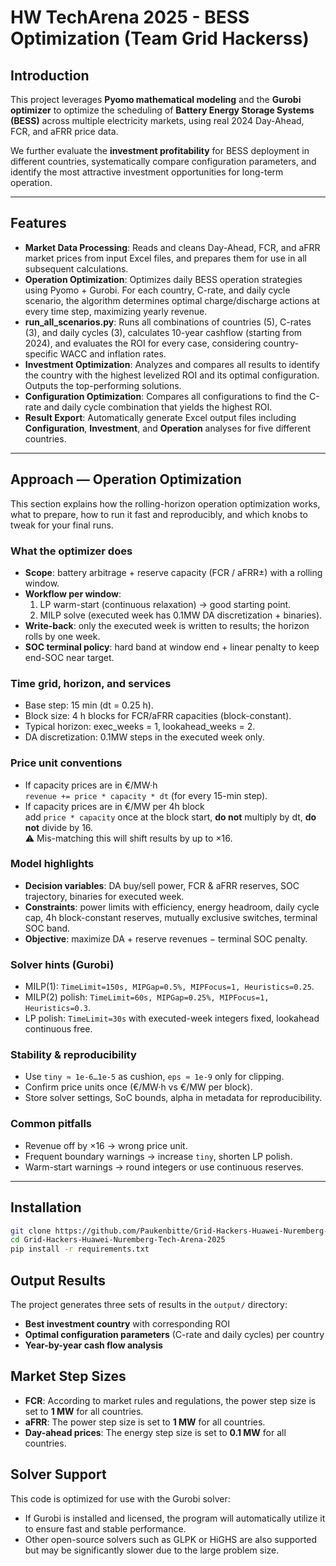 #  HW TechArena 2025 - BESS Optimization (Team Grid Hackerss)

##  Introduction
This project leverages **Pyomo mathematical modeling** and the **Gurobi optimizer** to optimize the scheduling of **Battery Energy Storage Systems (BESS)** across multiple electricity markets, using real 2024 Day-Ahead, FCR, and aFRR price data.  
 
We further evaluate the **investment profitability** for BESS deployment in different countries, systematically compare configuration parameters, and identify the most attractive investment opportunities for long-term operation.

---

##  Features
-  **Market Data Processing**: Reads and cleans Day-Ahead, FCR, and aFRR market prices from input Excel files, and prepares them for use in all subsequent calculations.
-  **Operation Optimization**: Optimizes daily BESS operation strategies using Pyomo + Gurobi. For each country, C-rate, and daily cycle scenario, the algorithm determines optimal charge/discharge actions at every time step, maximizing yearly revenue.
-  **run_all_scenarios.py**:  Runs all combinations of countries (5), C-rates (3), and daily cycles (3), calculates 10-year cashflow (starting from 2024), and evaluates the ROI for every case, considering country-specific WACC and inflation rates.
-  **Investment Optimization**: Analyzes and compares all results to identify the country with the highest levelized ROI and its optimal configuration. Outputs the top-performing solutions.
-  **Configuration Optimization**:  Compares all configurations to find the C-rate and daily cycle combination that yields the highest ROI.  
-  **Result Export**: Automatically generate Excel output files including **Configuration**, **Investment**, and **Operation** analyses for five different countries.  

---

##  Approach — Operation Optimization
This section explains how the rolling-horizon operation optimization works, what to prepare, how to run it fast and reproducibly, and which knobs to tweak for your final runs.

### What the optimizer does
- **Scope**: battery arbitrage + reserve capacity (FCR / aFRR±) with a rolling window.
- **Workflow per window**:
  1. LP warm-start (continuous relaxation) → good starting point.
  2. MILP solve (executed week has 0.1MW DA discretization + binaries).
- **Write-back**: only the executed week is written to results; the horizon rolls by one week.
- **SOC terminal policy**: hard band at window end + linear penalty to keep end-SOC near target.

### Time grid, horizon, and services
- Base step: 15 min (dt = 0.25 h).
- Block size: 4 h blocks for FCR/aFRR capacities (block-constant).
- Typical horizon: exec_weeks = 1, lookahead_weeks = 2.
- DA discretization: 0.1MW steps in the executed week only.

### Price unit conventions
- If capacity prices are in €/MW·h  
  `revenue += price * capacity * dt` (for every 15-min step).
- If capacity prices are in €/MW per 4h block  
  add `price * capacity` once at the block start, **do not** multiply by dt, **do not** divide by 16.  
⚠️ Mis-matching this will shift results by up to ×16.

### Model highlights
- **Decision variables**: DA buy/sell power, FCR & aFRR reserves, SOC trajectory, binaries for executed week.
- **Constraints**: power limits with efficiency, energy headroom, daily cycle cap, 4h block-constant reserves, mutually exclusive switches, terminal SOC band.
- **Objective**: maximize DA + reserve revenues − terminal SOC penalty.

### Solver hints (Gurobi)
- MILP(1): `TimeLimit=150s, MIPGap=0.5%, MIPFocus=1, Heuristics=0.25`.
- MILP(2) polish: `TimeLimit=60s, MIPGap=0.25%, MIPFocus=1, Heuristics=0.3`.
- LP polish: `TimeLimit=30s` with executed-week integers fixed, lookahead continuous free.

### Stability & reproducibility
- Use `tiny ≈ 1e-6…1e-5` as cushion, `eps ≈ 1e-9` only for clipping.
- Confirm price units once (€/MW·h vs €/MW per block).
- Store solver settings, SoC bounds, alpha in metadata for reproducibility.

### Common pitfalls
- Revenue off by ×16 → wrong price unit.
- Frequent boundary warnings → increase `tiny`, shorten LP polish.
- Warm-start warnings → round integers or use continuous reserves.

---

##  Installation
```bash
git clone https://github.com/Paukenbitte/Grid-Hackers-Huawei-Nuremberg-Tech-Arena-2025.git
cd Grid-Hackers-Huawei-Nuremberg-Tech-Arena-2025
pip install -r requirements.txt
```

##  Output Results
The project generates three sets of results in the `output/` directory:
-  **Best investment country** with corresponding ROI  
-  **Optimal configuration parameters** (C-rate and daily cycles) per country  
-  **Year-by-year cash flow analysis**  

##  Market Step Sizes
- **FCR**: According to market rules and regulations, the power step size is set to **1 MW** for all countries.  
- **aFRR**: The power step size is set to **1 MW** for all countries.
- **Day-ahead prices**: The energy step size is set to **0.1 MW** for all countries.

##  Solver Support
This code is optimized for use with the Gurobi solver:
- If Gurobi is installed and licensed, the program will automatically utilize it to ensure fast and stable performance. 
- Other open-source solvers such as GLPK or HiGHS are also supported but may be significantly slower due to the large problem size.
